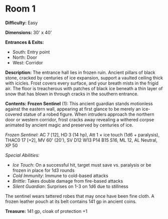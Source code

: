 # Room 1

**Difficulty:** Easy

**Dimensions:** 30' x 40'

**Entrances & Exits:**
- South: Entry point
- North: Door
- West: Corridor

**Description:**
The entrance hall lies in frozen ruin. Ancient pillars of black stone, cracked by centuries of ice expansion, support a vaulted ceiling thick with icicles. Frost covers every surface, and your breath mists in the frigid air. The floor is treacherous with patches of black ice beneath a thin layer of snow that has blown in through cracks in the southern entrance.

**Contents:**
**Frozen Sentinel** (1): This ancient guardian stands motionless against the eastern wall, appearing at first glance to be merely an ice-covered statue of a robed figure. When intruders approach the northern door or western corridor, frost cracks away revealing a withered corpse animated by ancient magic and preserved by centuries of ice.

*Frozen Sentinel*: AC 7 [12], HD 3 (14 hp), Att 1 × ice touch (1d6 + paralysis), THAC0 17 [+2], MV 60' (20'), SV D12 W13 P14 B15 S16, ML 12, AL Neutral, XP 50

*Special Abilities:*
- *Ice Touch*: On a successful hit, target must save vs. paralysis or be frozen in place for 1d3 rounds
- *Cold Immunity*: Immune to cold-based attacks
- *Brittle*: Takes double damage from fire-based attacks
- *Silent Guardian*: Surprises on 1-3 on 1d6 due to stillness

The sentinel wears tattered robes that may once have been fine cloth. A frozen leather pouch at its belt contains 141 gp in ancient coins.

**Treasure:**
141 gp, cloak of protection +1